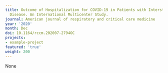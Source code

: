 ```yaml
---
title: Outcome of Hospitalization for COVID-19 in Patients with Interstitial Lung
  Disease. An International Multicenter Study.
journal: American journal of respiratory and critical care medicine
year: '2020'
month: Dec
doi: 10.1164/rccm.202007-2794OC
projects:
- example-project
featured: 'true'
weight: 200
---
```


None